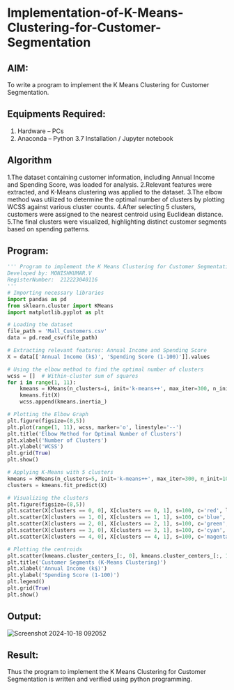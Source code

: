 # Implementation-of-K-Means-Clustering-for-Customer-Segmentation

## AIM:
To write a program to implement the K Means Clustering for Customer Segmentation.

## Equipments Required:
1. Hardware – PCs
2. Anaconda – Python 3.7 Installation / Jupyter notebook

## Algorithm
1.The dataset containing customer information, including Annual Income and Spending Score, was loaded for analysis.
2.Relevant features were extracted, and K-Means clustering was applied to the dataset.
3.The elbow method was utilized to determine the optimal number of clusters by plotting WCSS against various cluster counts.
4.After selecting 5 clusters, customers were assigned to the nearest centroid using Euclidean distance.
5.The final clusters were visualized, highlighting distinct customer segments based on spending patterns. 


## Program:
```py
''' Program to implement the K Means Clustering for Customer Segmentation.
Developed by: MONISHKUMAR.V
RegisterNumber:  212223040116
'''
# Importing necessary libraries
import pandas as pd
from sklearn.cluster import KMeans
import matplotlib.pyplot as plt

# Loading the dataset
file_path = 'Mall_Customers.csv'
data = pd.read_csv(file_path)

# Extracting relevant features: Annual Income and Spending Score
X = data[['Annual Income (k$)', 'Spending Score (1-100)']].values

# Using the elbow method to find the optimal number of clusters
wcss = []  # Within-cluster sum of squares
for i in range(1, 11):
    kmeans = KMeans(n_clusters=i, init='k-means++', max_iter=300, n_init=10, random_state=42)
    kmeans.fit(X)
    wcss.append(kmeans.inertia_)

# Plotting the Elbow Graph
plt.figure(figsize=(8,5))
plt.plot(range(1, 11), wcss, marker='o', linestyle='--')
plt.title('Elbow Method for Optimal Number of Clusters')
plt.xlabel('Number of Clusters')
plt.ylabel('WCSS')
plt.grid(True)
plt.show()

# Applying K-Means with 5 clusters
kmeans = KMeans(n_clusters=5, init='k-means++', max_iter=300, n_init=10, random_state=42)
clusters = kmeans.fit_predict(X)

# Visualizing the clusters
plt.figure(figsize=(8,5))
plt.scatter(X[clusters == 0, 0], X[clusters == 0, 1], s=100, c='red', label='Cluster 1')
plt.scatter(X[clusters == 1, 0], X[clusters == 1, 1], s=100, c='blue', label='Cluster 2')
plt.scatter(X[clusters == 2, 0], X[clusters == 2, 1], s=100, c='green', label='Cluster 3')
plt.scatter(X[clusters == 3, 0], X[clusters == 3, 1], s=100, c='cyan', label='Cluster 4')
plt.scatter(X[clusters == 4, 0], X[clusters == 4, 1], s=100, c='magenta', label='Cluster 5')

# Plotting the centroids
plt.scatter(kmeans.cluster_centers_[:, 0], kmeans.cluster_centers_[:, 1], s=300, c='yellow', label='Centroids')
plt.title('Customer Segments (K-Means Clustering)')
plt.xlabel('Annual Income (k$)')
plt.ylabel('Spending Score (1-100)')
plt.legend()
plt.grid(True)
plt.show()
```


## Output:

![Screenshot 2024-10-18 092052](https://github.com/user-attachments/assets/bed24858-790b-4eb1-865b-c2f9566102c3)


## Result:
Thus the program to implement the K Means Clustering for Customer Segmentation is written and verified using python programming.
